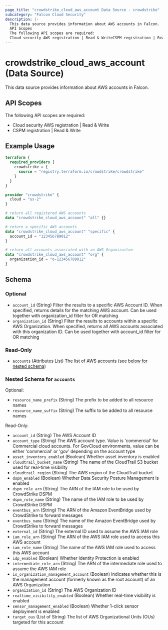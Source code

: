 ```yaml
---
page_title: "crowdstrike_cloud_aws_account Data Source - crowdstrike"
subcategory: "Falcon Cloud Security"
description: |-
  This data source provides information about AWS accounts in Falcon.
  API Scopes
  The following API scopes are required:
  Cloud security AWS registration | Read & WriteCSPM registration | Read & Write
---
```


# crowdstrike_cloud_aws_account (Data Source)

This data source provides information about AWS accounts in Falcon.

## API Scopes

The following API scopes are required:

- Cloud security AWS registration | Read & Write
- CSPM registration | Read & Write


## Example Usage

```terraform
terraform {
  required_providers {
    crowdstrike = {
      source = "registry.terraform.io/crowdstrike/crowdstrike"
    }
  }
}

provider "crowdstrike" {
  cloud = "us-2"
}

# return all registered AWS accounts
data "crowdstrike_cloud_aws_account" "all" {}

# return a specific AWS accounts
data "crowdstrike_cloud_aws_account" "specific" {
  account_id = "123456789012"
}

# return all accounts associated with an AWS Organizaiton
data "crowdstrike_cloud_aws_account" "org" {
  organization_id = "o-123456789012"
}
```

<!-- schema generated by tfplugindocs -->
## Schema

### Optional

- `account_id` (String) Filter the results to a specific AWS Account ID. When specified, returns details for the matching AWS account. Can be used together with organization_id filter for OR matching
- `organization_id` (String) Filter the results to accounts within a specific AWS Organization. When specified, returns all AWS accounts associated with this organization ID. Can be used together with account_id filter for OR matching

### Read-Only

- `accounts` (Attributes List) The list of AWS accounts (see [below for nested schema](#nestedatt--accounts))

<a id="nestedatt--accounts"></a>
### Nested Schema for `accounts`

Optional:

- `resource_name_prefix` (String) The prefix to be added to all resource names
- `resource_name_suffix` (String) The suffix to be added to all resource names

Read-Only:

- `account_id` (String) The AWS Account ID
- `account_type` (String) The AWS account type. Value is 'commercial' for Commercial cloud accounts. For GovCloud environments, value can be either 'commercial' or 'gov' depending on the account type
- `asset_inventory_enabled` (Boolean) Whether asset inventory is enabled
- `cloudtrail_bucket_name` (String) The name of the CloudTrail S3 bucket used for real-time visibility
- `cloudtrail_region` (String) The AWS region of the CloudTrail bucket
- `dspm_enabled` (Boolean) Whether Data Security Posture Management is enabled
- `dspm_role_arn` (String) The ARN of the IAM role to be used by CrowdStrike DSPM
- `dspm_role_name` (String) The name of the IAM role to be used by CrowdStrike DSPM
- `eventbus_arn` (String) The ARN of the Amazon EventBridge used by CrowdStrike to forward messages
- `eventbus_name` (String) The name of the Amazon EventBridge used by CrowdStrike to forward messages
- `external_id` (String) The external ID used to assume the AWS IAM role
- `iam_role_arn` (String) The ARN of the AWS IAM role used to access this AWS account
- `iam_role_name` (String) The name of the AWS IAM role used to access this AWS account
- `idp_enabled` (Boolean) Whether Identity Protection is enabled
- `intermediate_role_arn` (String) The ARN of the intermediate role used to assume the AWS IAM role
- `is_organization_management_account` (Boolean) Indicates whether this is the management account (formerly known as the root account) of an AWS Organization
- `organization_id` (String) The AWS Organization ID
- `realtime_visibility_enabled` (Boolean) Whether real-time visibility is enabled
- `sensor_management_enabled` (Boolean) Whether 1-click sensor deployment is enabled
- `target_ous` (List of String) The list of AWS Organizational Units (OUs) targeted for this account
